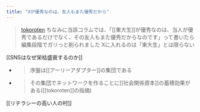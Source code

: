 ```yaml
---
title: "Xが優秀なのは、友人もまた優秀だから"
---
```


> [tokoroten](https://twitter.com/tokoroten/status/1696433863965417485) ちなみに当該コラムでは、「[[東大生]]が優秀なのは、当人が優秀であるだけでなく、その友人もまた優秀だからなのです」って書いたら編集段階でガリっと削られました
Xに入れるのは「東大生」とは限らない

[[SNSはなぜ栄枯盛衰するのか]]
- > 序盤は[[アーリーアダプター]]の集団である
- > その集団でネットワークを作ることに[[社会関係資本]]の蓄積効果がある([[tokoroten]]の指摘)

[[リテラシーの高い人の村]]
